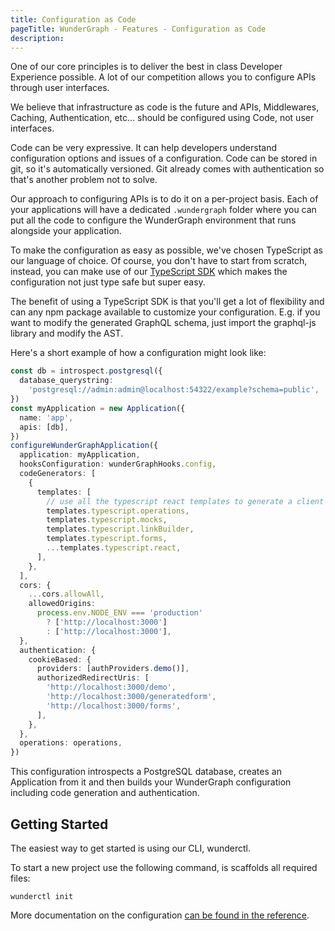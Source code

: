 ```yaml
---
title: Configuration as Code
pageTitle: WunderGraph - Features - Configuration as Code
description:
---
```


One of our core principles is to deliver the best in class Developer Experience possible.
A lot of our competition allows you to configure APIs through user interfaces.

We believe that infrastructure as code is the future and APIs, Middlewares, Caching, Authentication, etc... should be configured using Code, not user interfaces.

Code can be very expressive.
It can help developers understand configuration options and issues of a configuration.
Code can be stored in git, so it's automatically versioned.
Git already comes with authentication so that's another problem not to solve.

Our approach to configuring APIs is to do it on a per-project basis.
Each of your applications will have a dedicated `.wundergraph` folder where you can put all the code to configure the WunderGraph environment that runs alongside your application.

To make the configuration as easy as possible, we've chosen TypeScript as our language of choice.
Of course, you don't have to start from scratch,
instead, you can make use of our [TypeScript SDK](https://www.npmjs.com/package/@wundergraph/sdk) which makes the configuration not just type safe but super easy.

The benefit of using a TypeScript SDK is that you'll get a lot of flexibility and can any npm package available to customize your configuration.
E.g. if you want to modify the generated GraphQL schema, just import the graphql-js library and modify the AST.

Here's a short example of how a configuration might look like:

```typescript
const db = introspect.postgresql({
  database_querystring:
    'postgresql://admin:admin@localhost:54322/example?schema=public',
})
const myApplication = new Application({
  name: 'app',
  apis: [db],
})
configureWunderGraphApplication({
  application: myApplication,
  hooksConfiguration: wunderGraphHooks.config,
  codeGenerators: [
    {
      templates: [
        // use all the typescript react templates to generate a client
        templates.typescript.operations,
        templates.typescript.mocks,
        templates.typescript.linkBuilder,
        templates.typescript.forms,
        ...templates.typescript.react,
      ],
    },
  ],
  cors: {
    ...cors.allowAll,
    allowedOrigins:
      process.env.NODE_ENV === 'production'
        ? ['http://localhost:3000']
        : ['http://localhost:3000'],
  },
  authentication: {
    cookieBased: {
      providers: [authProviders.demo()],
      authorizedRedirectUris: [
        'http://localhost:3000/demo',
        'http://localhost:3000/generatedform',
        'http://localhost:3000/forms',
      ],
    },
  },
  operations: operations,
})
```

This configuration introspects a PostgreSQL database,
creates an Application from it and then builds your WunderGraph configuration including code generation and authentication.

## Getting Started

The easiest way to get started is using our CLI, wunderctl.

To start a new project use the following command,
is scaffolds all required files:

```
wunderctl init
```

More documentation on the configuration [can be found in the reference](/docs/wundergraph-config-ts-reference).
